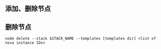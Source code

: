 添加、删除节点
---




## 删除节点
```
node delete --stack $STACK_NAME --templates [templates dir] <list of nova instance IDs>
```




